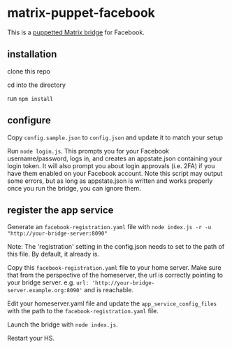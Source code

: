 # matrix-puppet-facebook

This is a [puppetted Matrix bridge](https://github.com/AndrewJDR/matrix-puppet-bridge) for Facebook.

## installation

clone this repo

cd into the directory

run `npm install`

## configure

Copy `config.sample.json` to `config.json` and update it to match your setup

Run `node login.js`. This prompts you for your Facebook username/password, logs in, and creates an appstate.json containing your login token. It will also prompt you about login approvals (i.e. 2FA) if you have them enabled on your Facebook account. Note this script may output some errors, but as long as appstate.json is written and works properly once you run the bridge, you can ignore them.

## register the app service

Generate an `facebook-registration.yaml` file with `node index.js -r -u "http://your-bridge-server:8090"`

Note: The 'registration' setting in the config.json needs to set to the path of this file. By default, it already is.

Copy this `facebook-registration.yaml` file to your home server. Make sure that from the perspective of the homeserver, the url is correctly pointing to your bridge server. e.g. `url: 'http://your-bridge-server.example.org:8090'` and is reachable.

Edit your homeserver.yaml file and update the `app_service_config_files` with the path to the `facebook-registration.yaml` file.

Launch the bridge with ```node index.js```.

Restart your HS.
